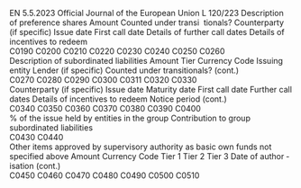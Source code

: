 EN  5.5.2023 Official Journal of the European Union L 120/223
 Description of preference shares  Amount  Counted under transi ­
tionals?  Counterparty 
(if specific)  Issue date  First call date  Details of further 
call dates  Details of incentives 
to redeem  
C0190  C0200  C0210  C0220  C0230  C0240  C0250  C0260  
Description of subordinated liabilities  Amount  Tier  Currency 
Code  Issuing entity  Lender (if specific)  Counted under 
transitionals?  (cont.)  
C0270  C0280  C0290  C0300  C0311  C0320  C0330  
Counterparty (if specific)  Issue date  Maturity date  First call date  Further call 
dates  Details of incentives 
to redeem  Notice period  (cont.)  
C0340  C0350  C0360  C0370  C0380  C0390  C0400  
% of the issue held by entities in the group  Contribution 
to group 
subordinated 
liabilities  
C0430  C0440  
Other items approved by supervisory authority 
as basic own funds not specified above  Amount  Currency Code  Tier 1  Tier 2  Tier 3  Date of author ­
isation  (cont.)  
C0450  C0460  C0470  C0480  C0490  C0500  C0510